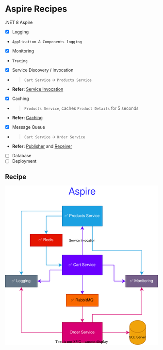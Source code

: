 # Aspire Recipes

.NET 8 Aspire

- [x] Logging
- `Application & Components logging`

- [x] Monitoring
- `Tracing`

- [x] Service Discovery / Invocation
- > `Cart Service` -> `Products Service`
- **Refer:** [Service Invocation](./CartService/Controllers/CartController.cs)

- [x] Caching
- > `Products Service`, caches `Product Details` for 5 seconds
- **Refer:** [Caching](./ProductsService/Controllers/ProductsController.cs)

- [x] Message Queue
- > `Cart Service` -> `Order Service`
- **Refer:** [Publisher](./CartService/Controllers/CartController.cs) and [Receiver](./OrderService/Listeners/OrderListener.cs)

- [ ] Database
- [ ] Deployment

## Recipe

![Aspire](./assets/Aspire.svg)
